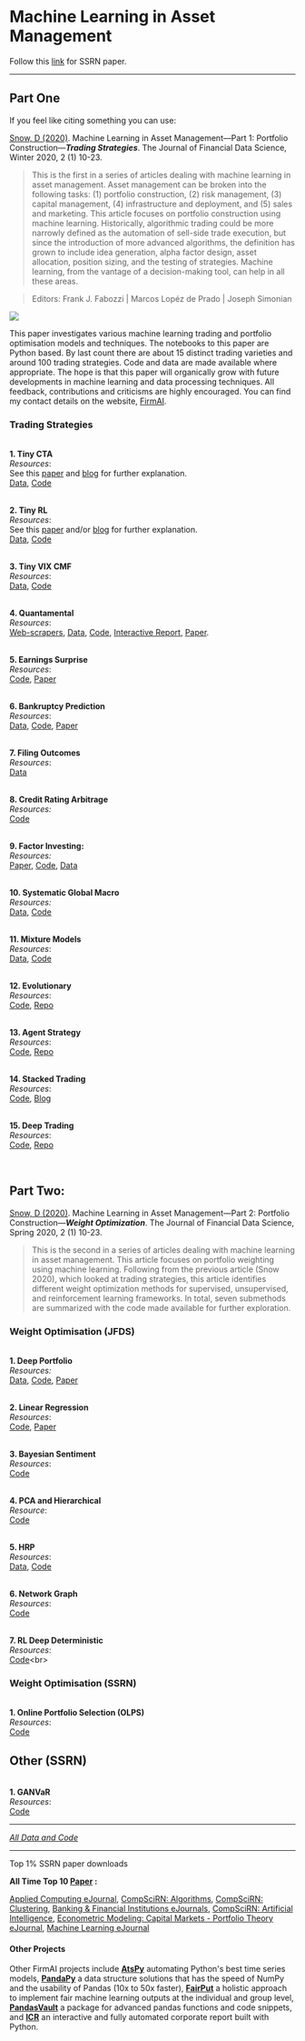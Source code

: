 # Machine Learning in Asset Management

Follow this [link](https://papers.ssrn.com/sol3/papers.cfm?abstract_id=3420952) for SSRN paper.

---------

## Part One
If you feel like citing something you can use:

[Snow, D (2020)](https://jfds.pm-research.com/content/2/1/10). Machine Learning in Asset Management—Part 1: Portfolio Construction—***Trading Strategies***. The Journal of Financial Data Science, Winter 2020, 2 (1) 10-23.

> This is the first in a series of articles dealing with machine learning in asset management. Asset management can be broken into the following tasks: (1) portfolio construction, (2) risk management, (3) capital management, (4) infrastructure and deployment, and (5) sales and marketing. This article focuses on portfolio construction using machine learning. Historically, algorithmic trading could be more narrowly defined as the automation of sell-side trade execution, but since the introduction of more advanced algorithms, the definition has grown to include idea generation, alpha factor design, asset allocation, position sizing, and the testing of strategies. Machine learning, from the vantage of a decision-making tool, can help in all these areas.

> Editors: Frank J. Fabozzi | Marcos Lopéz de Prado | Joseph Simonian

![](https://docs.google.com/drawings/d/e/2PACX-1vS02qa7XuHJMj2w42DbXodVJG5aLIkE6-YlNQp-Uaw-7xwXtGwP2JIkqEXajCu_E9hGZ50hcpaC1wk8/pub?w=3197&h=2191)

This paper investigates various machine learning trading and portfolio optimisation models and techniques. The notebooks to this paper are Python based. By last count there are about 15 distinct trading varieties and around 100 trading strategies. Code and data are made available where appropriate. The hope is that this paper will organically grow with future developments in machine learning and data processing techniques. All feedback, contributions and criticisms are highly encouraged. You can find my contact details on the website, [FirmAI](https://www.firmai.org).


### Trading Strategies

<br>**1. Tiny CTA**<br>*Resources*:<br>See this [paper](https://papers.ssrn.com/sol3/papers.cfm?abstract_id=2695101) and [blog](https://www.linkedin.com/pulse/implement-cta-less-than-10-lines-code-thomas-schmelzer/) for further explanation.<br>[Data](http://drive.google.com/open?id=12BB8KpFYJSx41yvHhtoLYE_ZZOHNamP8), [Code](https://drive.google.com/open?id=1EwbHhBZL_PRTphR25EbMQA9dV7jC4CjT)<br>

<br>**2. Tiny RL**<br>*Resources*:<br>See this [paper](http://cs229.stanford.edu/proj2006/Molina-StockTradingWithRecurrentReinforcementLearning.pdf) and/or [blog](https://teddykoker.com/) for further explanation.<br>[Data](https://drive.google.com/open?id=1k7J5y1xCssIna45d_Xw78d2frgzD94Li), [Code](https://drive.google.com/open?id=1IRrR6kWjunERzZqrszJ9_q-C1Yj5L0Qj)<br>

<br>**3. Tiny VIX CMF**<br>*Resources*:<br>[Data](https://drive.google.com/open?id=1Yv2_mTjZMANoL9fM0ajOsOFEc9MJZAMU), [Code](https://drive.google.com/open?id=186j-gtkXCgzj06WCWDAU9yhYXP9SfgLu)<br>

<br>**4. Quantamental**<br>*Resources*:<br>[Web-scrapers](https://drive.google.com/drive/folders/12aZ7vg_3HIdPYZ4GavYY7BjptlAPGFtc?usp=sharing), [Data](https://drive.google.com/open?id=1b0OXiSKnacEDftYKgov619SCfXwpcUWT), [Code](https://drive.google.com/open?id=1PqtFfcr1ejreGr6XIoZCs8jsD7AccuL7), [Interactive Report](https://github.com/firmai/interactive-corporate-report), [Paper](https://papers.ssrn.com/sol3/papers.cfm?abstract_id=3420490).<br>

<br>**5. Earnings Surprise**<br>*Resources*:<br>[Code](https://drive.google.com/open?id=1KtGauKizS8QISuDCW0SwIxbYPeBwTQxF), [Paper](https://papers.ssrn.com/sol3/papers.cfm?abstract_id=3420722)<br>

<br>**6. Bankruptcy Prediction**<br>*Resources*:<br>[Data](https://drive.google.com/open?id=1UAIZBNHag-AdWZ4z7nd_y5THQ89D-IQh), [Code](https://drive.google.com/open?id=1Z2ZyvEoWsRfHSa1f7g0m1O-JiXedUdb_), [Paper](https://papers.ssrn.com/sol3/papers.cfm?abstract_id=3420889)<br>

<br>**7. Filing Outcomes**<br>*Resources*:<br>[Data](https://drive.google.com/open?id=1cDhrrAp07e-2TgrPQginXUNQpdbTpq-u)<br>

<br>**8. Credit Rating Arbitrage**<br>*Resources:*<br>[Code](https://drive.google.com/open?id=1i_yERL4i6qp57C0LdSWEV8iYv_rtAZLF)<br>

<br>**9. Factor Investing:**<br>*Resources:*<br>[Paper](https://docplayer.net/120877135-Industry-return-predictability-a-machine-learning-approach.html), [Code](https://drive.google.com/open?id=1O0LQ_khTfsbFG5aN3-AqV6DEIRWQ6UuP), [Data](https://drive.google.com/open?id=1cc43729RyOPCsDJ3r46SdHcJJp1AUmaA)<br>

<br>**10. Systematic Global Macro**<br>*Resources:*<br>[Data](https://drive.google.com/open?id=1ePKFtfjBrfg3xDtg_dbssykeSd8ZmA1z), [Code](https://drive.google.com/open?id=10bN3kNjl9EMDB5Tt1ArXO8IaxLiPh_Zd)<br>

<br>**11. Mixture Models**<br>*Resources*:<br>[Data](https://drive.google.com/open?id=1jmR2Jlk6Hy7J7c2jZFEK1oXptOHbDYLK), [Code](https://drive.google.com/open?id=1tRIt7lIJErWKwoHIuBS6rZbZo2EYBNTN)<br>

<br>**12. Evolutionary**<br>*Resources*:<br>[Code](https://drive.google.com/open?id=116Aj9kbZcrCyR5MDu58HkWE53lacAE52), [Repo](https://github.com/huseinzol05/Stock-Prediction-Models/tree/master/free-agent) <br>

<br> **13. Agent Strategy**<br>*Resources*:<br>[Code](https://drive.google.com/open?id=1qCvIeui5dJKMXnjUm9_wiPf65VVHdWwz), [Repo](https://github.com/huseinzol05/Stock-Prediction-Models/tree/master/agent)<br> 

<br>**14. Stacked Trading**<br>*Resources*:<br>[Code](https://drive.google.com/open?id=11SG9KIWUxV9fgrrpAs0QifgGrcdzk2dh), [Blog](https://www.kdnuggets.com/2017/02/stacking-models-imropved-predictions.html)<br>

<br>**15. Deep Trading**<br>*Resources*:<br>[Code](https://drive.google.com/open?id=1NoSOI29giC3zOeWNMGQCUUQCRXemD9Ix), [Repo](https://github.com/huseinzol05/Stock-Prediction-Models/tree/master/deep-learning)<br>

<br>

## Part Two: 

[Snow, D (2020)](https://jfds.pm-research.com/content/early/2020/03/12/jfds.2020.1.029). Machine Learning in Asset Management—Part 2: Portfolio Construction—***Weight Optimization***. The Journal of Financial Data Science, Spring 2020, 2 (1) 10-23.

> This is the second in a series of articles dealing with machine learning in asset management. This article focuses on portfolio weighting using machine learning. Following from the previous article (Snow 2020), which looked at trading strategies, this article identifies different weight optimization methods for supervised, unsupervised, and reinforcement learning frameworks. In total, seven submethods are summarized with the code made available for further exploration.

### Weight Optimisation (JFDS)

<br>**1. Deep Portfolio**<br>*Resources:*<br>[Data](https://drive.google.com/open?id=1bJcUZbrZ8HFXs-cd0vGHeMop16Vf3n23), [Code](https://drive.google.com/open?id=1-hOEAiJqaNTUYIyamj26ZvHJNZq9XV09), [Paper](https://arxiv.org/abs/1605.07230)<br>

<br>**2. Linear Regression**<br>*Resources*:<br>[Code](https://drive.google.com/open?id=1YDZQvz6Pn2AFDX2Uprfaq9JoGvk7RpJy), [Paper](https://onlinelibrary.wiley.com/doi/abs/10.1111/0022-1082.00120)<br>

<br>**3. Bayesian Sentiment**<br>*Resources*:<br>[Code](https://colab.research.google.com/drive/1sMAoJZuuNIRnrivAzxHV5fulMOWO17mb)<br>

<br>**4. PCA and Hierarchical**<br>*Resource*:<br>[Code](https://colab.research.google.com/drive/1mm9r6EZOERHYkycDbc74GY7S2U6h1oTc)<br> 

<br>**5. HRP**<br>*Resources*:<br>[Data](https://drive.google.com/open?id=198fpHhD973i3rKa9D7oz-SrmBwPykQEc), [Code](https://drive.google.com/open?id=1z3Fe7QXZ6c566KOG3HtQEfCc84UAGwFf)<br>

<br>**6. Network Graph**<br>*Resources*:<br>[Code](https://colab.research.google.com/drive/10WNiVuICvFajW2uTDrwI6w7aSUkjINPl)<br>

<br>**7. RL Deep Deterministic**<br>*Resources*:<br>[Code](https://colab.research.google.com/drive/1L3-D2ZmGZkPRsB9gb5BviGkSkMTLti7_)<br>


### Weight Optimisation (SSRN)

<br>**1. Online Portfolio Selection (OLPS)**<br>*Resources*:<br>[Code](https://drive.google.com/open?id=1TPiJE6klq7D1ZzwoKhZtPA6WzwD1txHD)<br>


## Other (SSRN)

<br>**1. GANVaR**<br>*Resources*:<br>[Code](https://drive.google.com/open?id=1C0QLVV2iC8QVvCG7F4bhP8dP3wuGkJ8E)<br> 
 ****
[*All Data and Code*](https://drive.google.com/open?id=1utWE_xx1N93BTDkofiWPbhjcfh_W8_aK) 

****
Top 1% SSRN paper downloads

**All Time Top 10 [Paper](https://papers.ssrn.com/sol3/papers.cfm?abstract_id=3420952) :**

[Applied Computing eJournal](https://papers.ssrn.com/sol3/topten/topTenResults.cfm?groupingId=3191581&netorjrnl=jrnl), [CompSciRN: Algorithms](https://papers.ssrn.com/sol3/topten/topTenResults.cfm?groupingId=3176752&netorjrnl=jrnl), [CompSciRN: Clustering](https://papers.ssrn.com/sol3/topten/topTenResults.cfm?groupingId=3176752&netorjrnl=jrnl),
[Banking & Financial Institutions eJournals](https://papers.ssrn.com/sol3/topten/topTenResults.cfm?groupingId=320840&netorjrnl=ntwk),
[CompSciRN: Artificial Intelligence](https://papers.ssrn.com/sol3/topten/topTenResults.cfm?groupingId=3178496&netorjrnl=jrnl),
[Econometric Modeling: Capital Markets - Portfolio Theory eJournal](https://papers.ssrn.com/sol3/topten/topTenResults.cfm?groupingId=2167133&netorjrnl=jrnl),
[Machine Learning eJournal](https://papers.ssrn.com/sol3/topten/topTenResults.cfm?groupingId=3178495&netorjrnl=jrnl)


#### Other Projects

Other FirmAI projects include **[AtsPy](https://github.com/firmai/atspy)** automating Python's best time series models,
**[PandaPy](https://github.com/firmai/pandapy)** a data structure solutions that has the speed of NumPy and the usability of Pandas (10x to 50x faster), **[FairPut](https://github.com/firmai/fairput)** a holistic approach to implement fair machine learning outputs at the individual and group level, **[PandasVault](https://github.com/firmai/pandasvault)** a package for advanced pandas functions and code snippets, and **[ICR](https://github.com/firmai/interactive-corporate-report)** an interactive and fully automated corporate report built with Python. 


